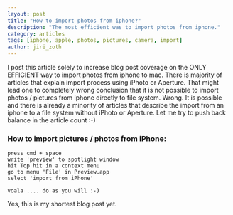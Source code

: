 ```yaml
---
layout: post
title: "How to import photos from iphone?"
description: "The most efficient was to import photos from iphone."
category: articles
tags: [iphone, apple, photos, pictures, camera, import]
author: jiri_zoth
---
```


I post this article solely to increase blog post coverage on the ONLY EFFICIENT way to import photos from iphone to mac. There is majority of articles that explain import process using iPhoto or Aperture. That might lead one to completely wrong conclusion that it is not possible to import photos / pictures from iphone directly to file system. Wrong. It is possible and there is already a minority of articles that describe the import from an iphone to a file system without iPhoto or Aperture. Let me try to push back balance in the article count :-)

### How to import pictures / photos from iPhone:

```
press cmd + space
write 'preview' to spotlight window
hit Top hit in a context menu
go to menu 'File' in Preview.app
select 'import from iPhone'

voala .... do as you will :-)
```

Yes, this is my shortest blog post yet.


